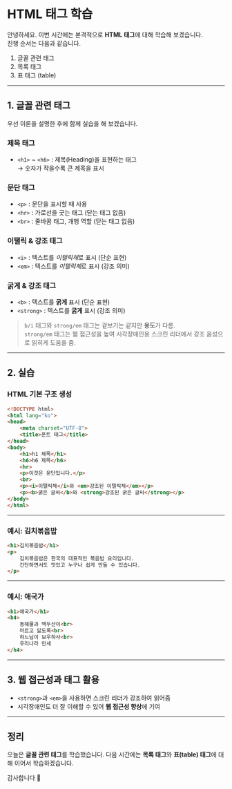# HTML 태그 학습

안녕하세요. 이번 시간에는 본격적으로 **HTML 태그**에 대해 학습해 보겠습니다.  
진행 순서는 다음과 같습니다.

1. 글꼴 관련 태그
2. 목록 태그
3. 표 태그 (table)

---

## 1. 글꼴 관련 태그

우선 이론을 설명한 후에 함께 실습을 해 보겠습니다.

### 제목 태그
- `<h1>` ~ `<h6>` : 제목(Heading)을 표현하는 태그  
  → 숫자가 작을수록 큰 제목을 표시

### 문단 태그
- `<p>` : 문단을 표시할 때 사용
- `<hr>` : 가로선을 긋는 태그 (닫는 태그 없음)
- `<br>` : 줄바꿈 태그, 개행 역할 (닫는 태그 없음)

### 이탤릭 & 강조 태그
- `<i>` : 텍스트를 *이탤릭체*로 표시 (단순 표현)
- `<em>` : 텍스트를 *이탤릭체*로 표시 (강조 의미)

### 굵게 & 강조 태그
- `<b>` : 텍스트를 **굵게** 표시 (단순 표현)
- `<strong>` : 텍스트를 **굵게** 표시 (강조 의미)

> `b/i` 태그와 `strong/em` 태그는 겉보기는 같지만 **용도**가 다름.  
> `strong/em` 태그는 웹 접근성을 높여 시각장애인용 스크린 리더에서 강조 음성으로 읽히게 도움을 줌.

---

## 2. 실습

### HTML 기본 구조 생성
```html
<!DOCTYPE html>
<html lang="ko">
<head>
    <meta charset="UTF-8">
    <title>폰트 태그</title>
</head>
<body>
    <h1>h1 제목</h1>
    <h6>h6 제목</h6>
    <hr>
    <p>이것은 문단입니다.</p>
    <br>
    <p><i>이탤릭체</i>와 <em>강조된 이탤릭체</em></p>
    <p><b>굵은 글씨</b>와 <strong>강조된 굵은 글씨</strong></p>
</body>
</html>
````

---

### 예시: 김치볶음밥

```html
<h1>김치볶음밥</h1>
<p>
    김치볶음밥은 한국의 대표적인 볶음밥 요리입니다. 
    간단하면서도 맛있고 누구나 쉽게 만들 수 있습니다.
</p>
```

---

### 예시: 애국가

```html
<h1>애국가</h1>
<h4>
    동해물과 백두산이<br>
    마르고 닳도록<br>
    하느님이 보우하사<br>
    우리나라 만세
</h4>
```

---

## 3. 웹 접근성과 태그 활용

* `<strong>`과 `<em>`을 사용하면 스크린 리더가 강조하여 읽어줌
* 시각장애인도 더 잘 이해할 수 있어 **웹 접근성 향상**에 기여

---

## 정리

오늘은 **글꼴 관련 태그**를 학습했습니다.
다음 시간에는 **목록 태그**와 **표(table) 태그**에 대해 이어서 학습하겠습니다.

감사합니다 🙏

